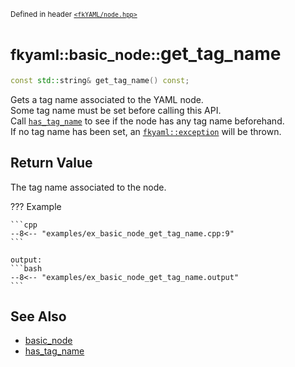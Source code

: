 <small>Defined in header [`<fkYAML/node.hpp>`](https://github.com/fktn-k/fkYAML/blob/develop/include/fkYAML/node.hpp)</small>

# <small>fkyaml::basic_node::</small>get_tag_name

```cpp
const std::string& get_tag_name() const;
```

Gets a tag name associated to the YAML node.  
Some tag name must be set before calling this API.  
Call [`has_tag_name`](has_tag_name.md) to see if the node has any tag name beforehand.  
If no tag name has been set, an [`fkyaml::exception`](../exception/index.md) will be thrown.

## **Return Value**

The tag name associated to the node.  


??? Example

    ```cpp
    --8<-- "examples/ex_basic_node_get_tag_name.cpp:9"
    ```

    output:
    ```bash
    --8<-- "examples/ex_basic_node_get_tag_name.output"
    ```

## **See Also**

* [basic_node](index.md)
* [has_tag_name](has_tag_name.md)

